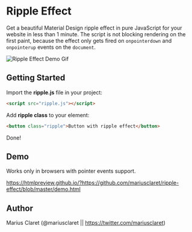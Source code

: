 # Ripple Effect

Get a beautiful Material Design ripple effect in pure JavaScript for your website in less than 1 minute. The script is not blocking rendering on the first paint, because the effect only gets fired on `onpointerdown` and `onpointerup` events on the `document`.

![Ripple Effect Demo Gif](https://i.imgur.com/LjVsyBP.gif)

## Getting Started

Import the **ripple.js** file in your project:
```html
<script src="ripple.js"></script>
```

Add **ripple class** to your element:
```html
<button class="ripple">Button with ripple effect</button>
```

Done!

## Demo

Works only in browsers with pointer events support.

https://htmlpreview.github.io/?https://github.com/mariusclaret/ripple-effect/blob/master/demo.html

## Author

Marius Claret (@mariusclaret || https://twitter.com/mariusclaret)